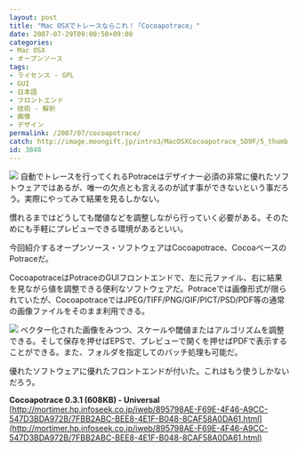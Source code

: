```yaml
---
layout: post
title: "Mac OSXでトレースならこれ！「Cocoapotrace」"
date: 2007-07-29T09:00:50+09:00
categories:
- Mac OSX
- オープンソース
tags: 
- ライセンス - GPL
- GUI
- 日本語
- フロントエンド
- 技術 - 解析
- 画像
- デザイン
permalink: /2007/07/cocoapotrace/
catch: http://image.moongift.jp/intro3/MacOSXCocoapotrace_5D9F/5_thumb.png
id: 3848
---
```

[![](http://image.moongift.jp/intro3/MacOSXCocoapotrace_5D9F/6_thumb.png)](http://image.moongift.jp/intro3/MacOSXCocoapotrace_5D9F/62.png) 自動でトレースを行ってくれるPotraceはデザイナー必須の非常に優れたソフトウェアではあるが、唯一の欠点とも言えるのが試す事ができないという事だろう。実際にやってみて結果を見るしかない。   
  
慣れるまではどうしても閾値などを調整しながら行っていく必要がある。そのためにも手軽にプレビューできる環境があるといい。   
  
今回紹介するオープンソース・ソフトウェアはCocoapotrace、CocoaベースのPotraceだ。   
  
<!--more-->  
  
CocoapotraceはPotraceのGUIフロントエンドで、左に元ファイル、右に結果を見ながら値を調整できる便利なソフトウェアだ。Potraceでは画像形式が限られていたが、CocoapotraceではJPEG/TIFF/PNG/GIF/PICT/PSD/PDF等の通常の画像ファイルをそのまま利用できる。   
  
[![](http://image.moongift.jp/intro3/MacOSXCocoapotrace_5D9F/5_thumb.png)](http://image.moongift.jp/intro3/MacOSXCocoapotrace_5D9F/52.png) ベクター化された画像をみつつ、スケールや閾値またはアルゴリズムを調整できる。そして保存を押せばEPSで、プレビューで開くを押せばPDFで表示することができる。また、フォルダを指定してのバッチ処理も可能だ。   
  
優れたソフトウェアに優れたフロントエンドが付いた。これはもう使うしかないだろう。   
  
**Cocoapotrace 0.3.1 (608KB) - Universal**  
[http://mortimer.hp.infoseek.co.jp/iweb/895798AE-F69E-4F46-A9CC-547D3BDA972B/7FBB2ABC-BEE8-4E1F-B048-8CAF58A0DA61.html](http://mortimer.hp.infoseek.co.jp/iweb/895798AE-F69E-4F46-A9CC-547D3BDA972B/7FBB2ABC-BEE8-4E1F-B048-8CAF58A0DA61.html)